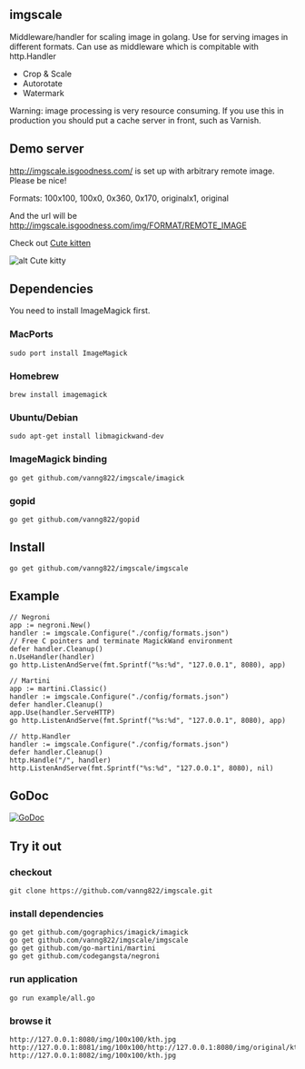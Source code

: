 ## imgscale

Middleware/handler for scaling image in golang. Use for serving images in different formats. Can use as middleware which is compitable with http.Handler

* Crop & Scale
* Autorotate
* Watermark


Warning: image processing is very resource consuming. If you use this in production you should put a cache server in front, such as Varnish.

## Demo server

http://imgscale.isgoodness.com/ is set up with arbitrary remote image. Please be nice!

Formats: 100x100, 100x0, 0x360, 0x170, originalx1, original

And the url will be http://imgscale.isgoodness.com/img/FORMAT/REMOTE_IMAGE

Check out [Cute kitten](http://imgscale.isgoodness.com/img/0x360/http://images4.fanpop.com/image/photos/16100000/Cute-Kitten-kittens-16123796-1280-800.jpg)

![alt Cute kitty](http://imgscale.isgoodness.com/img/0x170/http://images4.fanpop.com/image/photos/16100000/Cute-Kitten-kittens-16123796-1280-800.jpg "Cute kitty")


## Dependencies

You need to install ImageMagick first.

### MacPorts
	
	sudo port install ImageMagick

### Homebrew

	brew install imagemagick
	
### Ubuntu/Debian

	sudo apt-get install libmagickwand-dev

### ImageMagick binding

	go get github.com/vanng822/imgscale/imagick

### gopid
	
	go get github.com/vanng822/gopid
	
## Install 

	go get github.com/vanng822/imgscale/imgscale


## Example

	// Negroni
	app := negroni.New()
	handler := imgscale.Configure("./config/formats.json")
	// Free C pointers and terminate MagickWand environment
	defer handler.Cleanup()
	n.UseHandler(handler)
	go http.ListenAndServe(fmt.Sprintf("%s:%d", "127.0.0.1", 8080), app)

	// Martini
	app := martini.Classic()
	handler := imgscale.Configure("./config/formats.json")
	defer handler.Cleanup()
	app.Use(handler.ServeHTTP)
	go http.ListenAndServe(fmt.Sprintf("%s:%d", "127.0.0.1", 8080), app)

	// http.Handler
	handler := imgscale.Configure("./config/formats.json")
	defer handler.Cleanup()
	http.Handle("/", handler)
	http.ListenAndServe(fmt.Sprintf("%s:%d", "127.0.0.1", 8080), nil)

## GoDoc

[![GoDoc](https://godoc.org/github.com/vanng822/imgscale/imgscale?status.svg)](https://godoc.org/github.com/vanng822/imgscale/imgscale)


## Try it out

### checkout
	
	git clone https://github.com/vanng822/imgscale.git
	

### install dependencies

	go get github.com/gographics/imagick/imagick
	go get github.com/vanng822/imgscale/imgscale
	go get github.com/go-martini/martini
	go get github.com/codegangsta/negroni
	
	
### run application

	go run example/all.go

### browse it
	
	http://127.0.0.1:8080/img/100x100/kth.jpg
	http://127.0.0.1:8081/img/100x100/http://127.0.0.1:8080/img/original/kth.jpg
	http://127.0.0.1:8082/img/100x100/kth.jpg
